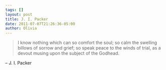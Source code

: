 ```yaml
---
tags: []
layout: post
title: J. I. Packer
date: 2011-07-07T21:26:36-05:00
author: Olivia
---
```


> I know nothing which can so comfort the soul; so calm the swelling billows of sorrow and grief; so speak peace to the winds of trial, as a devout musing upon the subject of the Godhead.

– J. I. Packer
